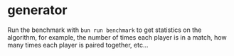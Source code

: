 # generator

Run the benchmark with `bun run benchmark` to get statistics on the algorithm, for example, the number of times each player is in a match, how many times each player is paired together, etc...
